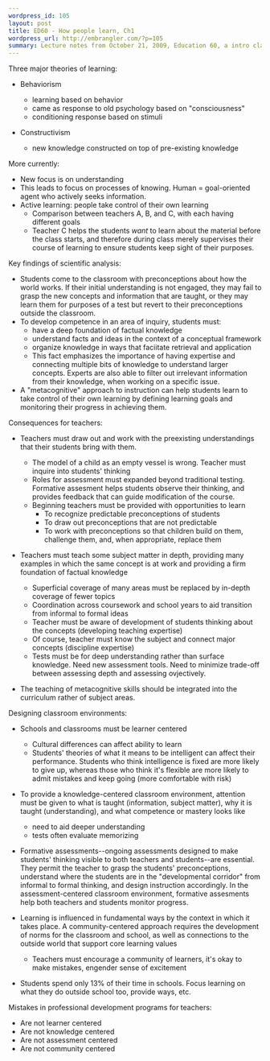 ```yaml
--- 
wordpress_id: 105
layout: post
title: ED60 - How people learn, Ch1
wordpress_url: http://embrangler.com/?p=105
summary: Lecture notes from October 21, 2009, Education 60, a intro class at UC Santa Cruz
---
```

Three major theories of learning:

* Behaviorism
	* learning based on behavior
	* came as response to old psychology based on "consciousness"
	* conditioning response based on stimuli

* Constructivism

	* new knowledge constructed on top of pre-existing knowledge



More currently:
* New focus is on understanding
* This leads to focus on processes of knowing. Human = goal-oriented agent who actively seeks information.
* Active learning: people take control of their own learning
	* Comparison between teachers A, B, and C, with each having different goals
	* Teacher C helps the students _want_ to learn about the material before the class starts, and therefore during class merely supervises their course of learning to ensure students keep sight of their purposes.



Key findings of scientific analysis:
* Students come to the classroom with preconceptions about how the world works. If their initial understanding is not engaged, they may fail to grasp the new concepts and information that are taught, or they may learn them for purposes of a test but revert to their preconceptions outside the classroom.
* To develop competence in an area of inquiry, students must:
	* have a deep foundation of factual knowledge
	* understand facts and ideas in the context of a conceptual framework
	* organize knowledge in ways that faciitate retrieval and application
	* This fact emphasizes the importance of having expertise and connecting multiple bits of knowledge to understand larger concepts. Experts are also able to filter out irrelevant information from their knowledge, when working on a specific issue.
* A "metacognitive" approach to instruction can help students learn to take control of their own learning by defining learning goals and monitoring their progress in achieving them.

Consequences for teachers:

* Teachers must draw out and work with the preexisting understandings that their students bring with them.
	* The model of a child as an empty vessel is wrong. Teacher must inquire into students' thinking
	* Roles for assessment must expanded beyond traditional testing. Formative assesment helps students observe their thinking, and provides feedback that can guide modification of the course.
	* Beginning teachers must be provided with opportunities to learn
		* To recognize predictable preconceptions of students
		* To draw out preconceptions that are not predictable
		* To work with preconceptions so that children build on them, challenge them, and, when appropriate, replace them

* Teachers must teach some subject matter in depth, providing many examples in which the same concept is at work and providing a firm foundation of factual knowledge
	* Superficial coverage of many areas must be replaced by in-depth coverage of fewer topics
	* Coordination across coursework and school years to aid transition from informal to formal ideas
	* Teacher must be aware of development of students thinking about the concepts (developing teaching expertise)
	* Of course, teacher must know the subject and connect major concepts (discipline expertise)
	* Tests must be for deep understanding rather than surface knowledge. Need new assessment tools. Need to minimize trade-off between assessing depth and assessing ovjectively.

* The teaching of metacognitive skills should be integrated into the curriculum rather of subject areas.

Designing classroom environments:

* Schools and classrooms must be learner centered
	* Cultural differences can affect ability to learn
	* Students' theories of what it means to be intelligent can affect their performance. Students who think intelligence is fixed are more likely to give up, whereas those who think it's flexible are more likely to admit mistakes and keep going (more comfortable with risk)

* To provide a knowledge-centered classroom environment, attention must be given to what is taught (information, subject matter), why it is taught (understanding), and what competence or mastery looks like
	* need to aid deeper understanding
	* tests often evaluate memorizing

* Formative assessments--ongoing assessments designed to make students' thinking visible to both teachers and students--are essential. They permit the teacher to grasp the students' preconceptions, understand where the students are in the "developmental corridor" from informal to formal thinking, and design instruction accordingly. In the assessment-centered classroom environment, formative assesments help both teachers and students monitor progress.
* Learning is influenced in fundamental ways by the context in which it takes place. A community-centered approach requires the development of norms for the classroom and school, as well as connections to the outside world that support core learning values
	* Teachers must encourage a community of learners, it's okay to make mistakes, engender sense of excitement
* Students spend only 13% of their time in schools. Focus learning on what they do outside school too, provide ways, etc.

Mistakes in professional development programs for teachers:

* Are not learner centered
* Are not knowledge centered
* Are not assessment centered
* Are not community centered
